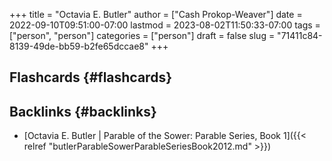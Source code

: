 +++
title = "Octavia E. Butler"
author = ["Cash Prokop-Weaver"]
date = 2022-09-10T09:51:00-07:00
lastmod = 2023-08-02T11:50:33-07:00
tags = ["person", "person"]
categories = ["person"]
draft = false
slug = "71411c84-8139-49de-bb59-b2fe65dccae8"
+++

## Flashcards {#flashcards}


## Backlinks {#backlinks}

-   [Octavia E. Butler | Parable of the Sower: Parable Series, Book 1]({{< relref "butlerParableSowerParableSeriesBook2012.md" >}})
